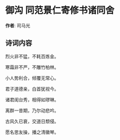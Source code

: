 # 御沟 同范景仁寄修书诸同舍

**作者**: 司马光

## 诗词内容

烈火非不猛，不耗百炼金。

寒霜非不严，不雕竹柏林。

小人势利合，倾覆无常心。

君子道德亲，白首犹视今。

诸君闺台秀，相得如璆琳。

离群一昔期，乃尔动悲吟。

古风久已衰，交道日颓侵。

愿名思友操，播之清徽琴。


